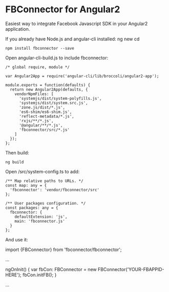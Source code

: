 # FBConnector for Angular2
Easiest way to integrate Facebook Javascript SDK in your Angular2 application.

If you already have Node.js and angular-cli installed:
    ng new <project-name> 
    cd <project-name>

    npm install fbconnector --save
   
Open angular-cli-build.js to include fbconnector:

    /* global require, module */

    var Angular2App = require('angular-cli/lib/broccoli/angular2-app');

    module.exports = function(defaults) {
      return new Angular2App(defaults, {
        vendorNpmFiles: [
          'systemjs/dist/system-polyfills.js',
          'systemjs/dist/system.src.js',
          'zone.js/dist/*.js',
          'es6-shim/es6-shim.js',
          'reflect-metadata/*.js',
          'rxjs/**/*.js',
          '@angular/**/*.js',
          'fbconnector/src/*.js'
        ]
      });
    };

Then build:

    ng build

Open /src/system-config.ts to add:

    /** Map relative paths to URLs. */
	const map: any = {
	  'fbconnector': 'vendor/fbconnector/src'
	};

	/** User packages configuration. */
	const packages: any = {
	  fbconnector: {
	    defaultExtension: 'js',
	    main: 'fbconnector.js'
	  }
	};

And use it:

import {FBConnector} from 'fbconnector/fbconnector';

...

ngOnInit() {
    var fbCon: FBConnector = new FBConnector('YOUR-FBAPPID-HERE');
    fbCon.initFB();
  }

...

